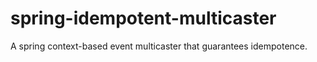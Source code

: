 # spring-idempotent-multicaster
A spring context-based event multicaster that guarantees idempotence.
